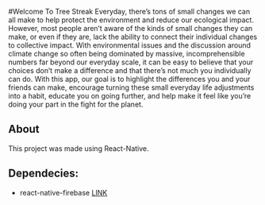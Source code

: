 #Welcome To Tree Streak
Everyday, there’s tons of small changes we can all make to help protect the environment and reduce our ecological impact. However, most people aren’t aware of the kinds of small changes they can make, or even if they are, lack the ability to connect their individual changes to collective impact. With environmental issues and the discussion around climate change so often being dominated by massive, incomprehensible numbers far beyond our everyday scale, it can be easy to believe that your choices don’t make a difference and that there’s not much you individually can do. With this app, our goal is to highlight the differences you and your friends can make, encourage turning these small everyday life adjustments into a habit, educate you on going further, and help make it feel like you’re doing your part in the fight for the planet.

## About
This project was made using React-Native.

## Dependecies:
* react-native-firebase [LINK](https://invertase.io/oss/react-native-firebase/)
